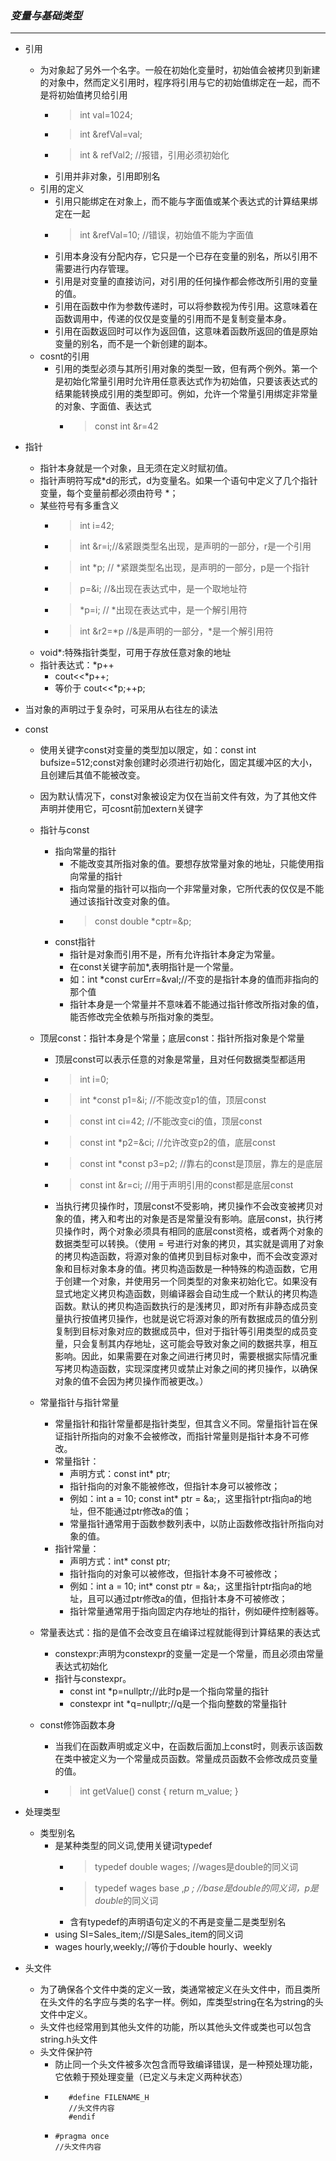 
### *__变量与基础类型__*

__ _


* 引用
  * 为对象起了另外一个名字。一般在初始化变量时，初始值会被拷贝到新建的对象中，然而定义引用时，程序将引用与它的初始值绑定在一起，而不是将初始值拷贝给引用
    * > int val=1024;
    * > int &refVal=val;
    * > int & refVal2;  //报错，引用必须初始化
    * 引用并非对象，引用即别名
  * 引用的定义
    * 引用只能绑定在对象上，而不能与字面值或某个表达式的计算结果绑定在一起
    * > int &refVal=10; //错误，初始值不能为字面值
    * 引用本身没有分配内存，它只是一个已存在变量的别名，所以引用不需要进行内存管理。
    * 引用是对变量的直接访问，对引用的任何操作都会修改所引用的变量的值。
    * 引用在函数中作为参数传递时，可以将参数视为传引用。这意味着在函数调用中，传递的仅仅是变量的引用而不是复制变量本身。
    * 引用在函数返回时可以作为返回值，这意味着函数所返回的值是原始变量的别名，而不是一个新创建的副本。
  * cosnt的引用
    * 引用的类型必须与其所引用对象的类型一致，但有两个例外。第一个是初始化常量引用时允许用任意表达式作为初始值，只要该表达式的结果能转换成引用的类型即可。例如，允许一个常量引用绑定非常量的对象、字面值、表达式
      * > const int &r=42

* 指针
  * 指针本身就是一个对象，且无须在定义时赋初值。
  * 指针声明符写成*d的形式，d为变量名。如果一个语句中定义了几个指针变量，每个变量前都必须由符号 *；
  * 某些符号有多重含义
    * >int i=42;
    * >int &r=i;//&紧跟类型名出现，是声明的一部分，r是一个引用
    * >int *p; // *紧跟类型名出现，是声明的一部分，p是一个指针
    * >p=&i; //&出现在表达式中，是一个取地址符
    * >*p=i; // *出现在表达式中，是一个解引用符
    * >int &r2=*p  //&是声明的一部分，*是一个解引用符  
  * void*:特殊指针类型，可用于存放任意对象的地址
  * 指针表达式：*p++
    * cout<<*p++;
    * 等价于 cout<<*p;++p;

* 当对象的声明过于复杂时，可采用从右往左的读法

* const
  * 使用关键字const对变量的类型加以限定，如：const int bufsize=512;const对象创建时必须进行初始化，固定其缓冲区的大小，且创建后其值不能被改变。
  * 因为默认情况下，const对象被设定为仅在当前文件有效，为了其他文件声明并使用它，可cosnt前加extern关键字
  * 指针与const
    * 指向常量的指针
      * 不能改变其所指对象的值。要想存放常量对象的地址，只能使用指向常量的指针
      * 指向常量的指针可以指向一个非常量对象，它所代表的仅仅是不能通过该指针改变对象的值。
      * > const double *cptr=&p;
    * const指针
      * 指针是对象而引用不是，所有允许指针本身定为常量。
      * 在const关键字前加*,表明指针是一个常量。
      * 如：int *const curErr=&val;//不变的是指针本身的值而非指向的那个值
      * 指针本身是一个常量并不意味着不能通过指针修改所指对象的值，能否修改完全依赖与所指对象的类型。 
  
  * 顶层const：指针本身是个常量；底层const：指针所指对象是个常量
    * 顶层const可以表示任意的对象是常量，且对任何数据类型都适用
    * > int i=0;
    * > int *const p1=&i; //不能改变p1的值，顶层const
    * > const int  ci=42;  //不能改变ci的值，顶层const
    * > const int *p2=&ci; //允许改变p2的值，底层const
    * > const int *const p3=p2; //靠右的const是顶层，靠左的是底层
    * > const int &r=ci;  //用于声明引用的const都是底层const
    * 当执行拷贝操作时，顶层const不受影响，拷贝操作不会改变被拷贝对象的值，拷入和考出的对象是否是常量没有影响。底层const，执行拷贝操作时，两个对象必须具有相同的底层const资格，或者两个对象的数据类型可以转换。（使用 = 号进行对象的拷贝，其实就是调用了对象的拷贝构造函数，将源对象的值拷贝到目标对象中，而不会改变源对象和目标对象本身的值。拷贝构造函数是一种特殊的构造函数，它用于创建一个对象，并使用另一个同类型的对象来初始化它。如果没有显式地定义拷贝构造函数，则编译器会自动生成一个默认的拷贝构造函数。默认的拷贝构造函数执行的是浅拷贝，即对所有非静态成员变量执行按值拷贝操作，也就是说它将源对象的所有数据成员的值分别复制到目标对象对应的数据成员中，但对于指针等引用类型的成员变量，只会复制其内存地址，这可能会导致对象之间的数据共享，相互影响。因此，如果需要在对象之间进行拷贝时，需要根据实际情况重写拷贝构造函数，实现深度拷贝或禁止对象之间的拷贝操作，以确保对象的值不会因为拷贝操作而被更改。）
  
  * 常量指针与指针常量
    * 常量指针和指针常量都是指针类型，但其含义不同。常量指针旨在保证指针所指向的对象不会被修改，而指针常量则是指针本身不可修改。
    * 常量指针：
      - 声明方式：const int* ptr;
      - 指针指向的对象不能被修改，但指针本身可以被修改；
      - 例如：int a = 10; const int* ptr = &a;，这里指针ptr指向a的地址，但不能通过ptr修改a的值；
      - 常量指针通常用于函数参数列表中，以防止函数修改指针所指向对象的值。
    * 指针常量：
      - 声明方式：int* const ptr;
      - 指针指向的对象可以被修改，但指针本身不可被修改；
      - 例如：int a = 10; int* const ptr = &a;，这里指针ptr指向a的地址，且可以通过ptr修改a的值，但指针本身不可被修改；
      - 指针常量通常用于指向固定内存地址的指针，例如硬件控制器等。
 
  * 常量表达式：指的是值不会改变且在编译过程就能得到计算结果的表达式
    * constexpr:声明为constexpr的变量一定是一个常量，而且必须由常量表达式初始化
    * 指针与constexpr。
      * const int *p=nullptr;//此时p是一个指向常量的指针
      * constexpr int *q=nullptr;//q是一个指向整数的常量指针
  * const修饰函数本身
    * 当我们在函数声明或定义中，在函数后面加上const时，则表示该函数在类中被定义为一个常量成员函数。常量成员函数不会修改成员变量的值。
    * > int getValue() const { return m_value; }

* 处理类型
  * 类型别名
    * 是某种类型的同义词,使用关键词typedef
      * > typedef double wages;  //wages是double的同义词
      * > typedef wages base ,*p ; //base是double的同义词，p是double*的同义词
      * 含有typedef的声明语句定义的不再是变量二是类型别名
    * using SI=Sales_item;//SI是Sales_item的同义词
    * wages hourly,weekly;//等价于double hourly、weekly

* 头文件  
  * 为了确保各个文件中类的定义一致，类通常被定义在头文件中，而且类所在头文件的名字应与类的名字一样。例如，库类型string在名为string的头文件中定义。
  * 头文件也经常用到其他头文件的功能，所以其他头文件或类也可以包含string.h头文件
  * 头文件保护符
    * 防止同一个头文件被多次包含而导致编译错误，是一种预处理功能，它依赖于预处理变量（已定义与未定义两种状态）
    * ```#ifndef FILENAME_H
         #define FILENAME_H
         //头文件内容
         #endif
      ```
    * 
      ```
      #pragma once
      //头文件内容
      ```

